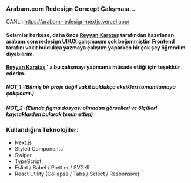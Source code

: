 ### Arabam.com Redesign Concept Çalışması...

CANLI: https://arabam-redesign-nextjs.vercel.app/

#### Selamlar herkese, daha önce [Reyyan Karataş](https://www.linkedin.com/in/reyyankaratas/) tarafından hazırlanan arabam.com redesign UI/UX çalışmasını çok beğenmiştim Frontend tarafını vakit buldukça yazmaya çalıştım yaparken bir çok şey öğrendim diyebilirim.

#### [Reyyan Karataş](https://www.linkedin.com/in/reyyankaratas/) ' a bu çalışmayı yapmama müsade ettiği için teşekkür ederim.


##### NOT_1 :(Bitmiş bir proje değil vakit buldukça eksikleri tamamlamaya çalışıcam.)
##### NOT_2 :(Elimde figma dosyası olmadan görselleri ve ölçüleri kaynaklardan bularak temin ettim)
### Kullandığım Teknolojiler:

+ Next.js
+ Styled Components
+ Swiper
+ TypeScript
+ Eslint / Babel / Prettier / SVG-R
+ React Utility (Collapse / Tabs / Select / Responsive)
